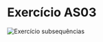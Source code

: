 # Exercício AS03

![Exercício subsequências](assets/Subsequencias.png "Print do site acessado em 17/08/2021")
